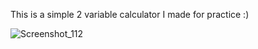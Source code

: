 This is a simple 2 variable calculator I made for practice :)

![Screenshot_112](https://github.com/user-attachments/assets/1ff9a571-2161-4ed3-980c-d652b2fc0fe2)
